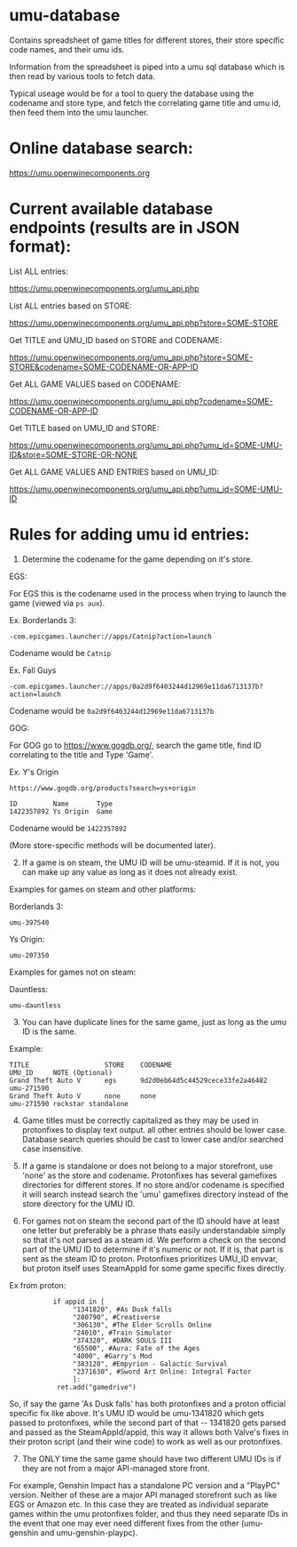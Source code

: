 # umu-database
Contains spreadsheet of game titles for different stores, their store specific code names, and their umu ids.

Information from the spreadsheet is piped into a umu sql database which is then read by various tools to fetch data.

Typical useage would be for a tool to query the database using the codename and store type, and fetch the correlating game title and umu id, then feed them into the umu launcher.

# Online database search:

https://umu.openwinecomponents.org

# Current available database endpoints (results are in JSON format):

List ALL entries:

https://umu.openwinecomponents.org/umu_api.php

List ALL entries based on STORE:

https://umu.openwinecomponents.org/umu_api.php?store=SOME-STORE

Get TITLE and UMU_ID based on STORE and CODENAME:

https://umu.openwinecomponents.org/umu_api.php?store=SOME-STORE&codename=SOME-CODENAME-OR-APP-ID

Get ALL GAME VALUES based on CODENAME:

https://umu.openwinecomponents.org/umu_api.php?codename=SOME-CODENAME-OR-APP-ID

Get TITLE based on UMU_ID and STORE:

https://umu.openwinecomponents.org/umu_api.php?umu_id=SOME-UMU-ID&store=SOME-STORE-OR-NONE

Get ALL GAME VALUES AND ENTRIES based on UMU_ID:

https://umu.openwinecomponents.org/umu_api.php?umu_id=SOME-UMU-ID

# Rules for adding umu id entries:

1. Determine the codename for the game depending on it's store.

EGS:

For EGS this is the codename used in the process when trying to launch the game (viewed via `ps aux`).

Ex. Borderlands 3:
```
-com.epicgames.launcher://apps/Catnip?action=launch
```
Codename would be `Catnip`

Ex. Fall Guys
```
-com.epicgames.launcher://apps/0a2d9f6403244d12969e11da6713137b?action=launch
```
Codename would be `0a2d9f6403244d12969e11da6713137b`

GOG:

For GOG go to https://www.gogdb.org/, search the game title, find ID correlating to the title and Type 'Game'.

Ex. Y's Origin
```
https://www.gogdb.org/products?search=ys+origin

ID         Name       Type
1422357892 Ys Origin  Game
```
Codename would be `1422357892`


(More store-specific methods will be documented later).

2. If a game is on steam, the UMU ID will be umu-steamid. If it is not, you can make up any value as long as it does not already exist.

Examples for games on steam and other platforms:

Borderlands 3:
```
umu-397540
```

Ys Origin:
```
umu-207350
```

Examples for games not on steam:

Dauntless:
```
umu-dauntless
```

3. You can have duplicate lines for the same game, just as long as the umu ID is the same.

Example:  
```
TITLE                   STORE    CODENAME                              UMU_ID     NOTE (Optional)
Grand Theft Auto V      egs      9d2d0eb64d5c44529cece33fe2a46482      umu-271590
Grand Theft Auto V      none     none                                  umu-271590 rockstar standalone
```

4. Game titles must be correctly capitalized as they may be used in protonfixes to display text output. all other entries should be lower case. Database search queries should be cast to lower case and/or searched case insensitive.  

5. If a game is standalone or does not belong to a major storefront, use 'none' as the store and codename. Protonfixes has several gamefixes directories for different stores. If no store and/or codename is specified it will search instead search the 'umu' gamefixes directory instead of the store directory for the UMU ID.

6. For games not on steam the second part of the ID should have at least one letter but preferably be a phrase thats easily understandable simply so that it's not parsed as a steam id. We perform a check on the second part of the UMU ID to determine if it's numeric or not. If it is, that part is sent as the steam ID to proton. Protonfixes prioritizes UMU_ID envvar, but proton itself uses SteamAppId for some game specific fixes directly.

Ex from proton:

```
           if appid in [
                "1341820", #As Dusk falls
                "280790", #Creativerse
                "306130", #The Elder Scrolls Online
                "24010", #Train Simulator
                "374320", #DARK SOULS III
                "65500", #Aura: Fate of the Ages
                "4000", #Garry's Mod
                "383120", #Empyrion - Galactic Survival
                "2371630", #Sword Art Online: Integral Factor
                ]:
            ret.add("gamedrive")
```

So, if say the game 'As Dusk falls' has both protonfixes and a proton official specific fix like above. It's UMU ID would be umu-1341820 which gets passed to protonfixes, while the second part of that -- 1341820 gets parsed and passed as the SteamAppId/appid, this way it allows both Valve's fixes in their proton script (and their wine code) to work as well as our protonfixes.


7. The ONLY time the same game should have two different UMU IDs is if they are not from a major API-managed store front.

For example, Genshin Impact has a standalone PC version and a "PlayPC" version. Neither of these are a major API managed storefront such as like EGS or Amazon etc. In this case they are treated as individual separate games within the umu protonfixes folder, and thus they need separate IDs in the event that one may ever need different fixes from the other (umu-genshin and umu-genshin-playpc).

